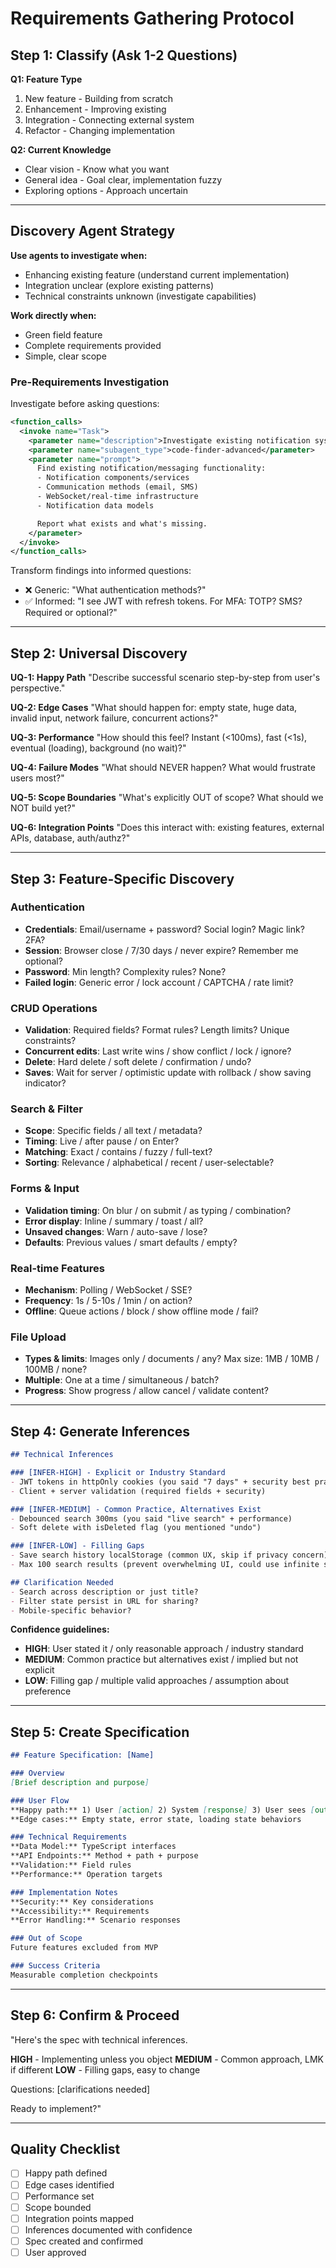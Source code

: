 # Requirements Gathering Protocol

## Step 1: Classify (Ask 1-2 Questions)

**Q1: Feature Type**
1. New feature - Building from scratch
2. Enhancement - Improving existing
3. Integration - Connecting external system
4. Refactor - Changing implementation

**Q2: Current Knowledge**
- Clear vision - Know what you want
- General idea - Goal clear, implementation fuzzy
- Exploring options - Approach uncertain

---

## Discovery Agent Strategy

**Use agents to investigate when:**
- Enhancing existing feature (understand current implementation)
- Integration unclear (explore existing patterns)
- Technical constraints unknown (investigate capabilities)

**Work directly when:**
- Green field feature
- Complete requirements provided
- Simple, clear scope

### Pre-Requirements Investigation

Investigate before asking questions:

```xml
<function_calls>
  <invoke name="Task">
    <parameter name="description">Investigate existing notification system</parameter>
    <parameter name="subagent_type">code-finder-advanced</parameter>
    <parameter name="prompt">
      Find existing notification/messaging functionality:
      - Notification components/services
      - Communication methods (email, SMS)
      - WebSocket/real-time infrastructure
      - Notification data models

      Report what exists and what's missing.
    </parameter>
  </invoke>
</function_calls>
```

Transform findings into informed questions:
- ❌ Generic: "What authentication methods?"
- ✅ Informed: "I see JWT with refresh tokens. For MFA: TOTP? SMS? Required or optional?"

---

## Step 2: Universal Discovery

**UQ-1: Happy Path**
"Describe successful scenario step-by-step from user's perspective."

**UQ-2: Edge Cases**
"What should happen for: empty state, huge data, invalid input, network failure, concurrent actions?"

**UQ-3: Performance**
"How should this feel? Instant (<100ms), fast (<1s), eventual (loading), background (no wait)?"

**UQ-4: Failure Modes**
"What should NEVER happen? What would frustrate users most?"

**UQ-5: Scope Boundaries**
"What's explicitly OUT of scope? What should we NOT build yet?"

**UQ-6: Integration Points**
"Does this interact with: existing features, external APIs, database, auth/authz?"

---

## Step 3: Feature-Specific Discovery

### Authentication
- **Credentials**: Email/username + password? Social login? Magic link? 2FA?
- **Session**: Browser close / 7/30 days / never expire? Remember me optional?
- **Password**: Min length? Complexity rules? None?
- **Failed login**: Generic error / lock account / CAPTCHA / rate limit?

### CRUD Operations
- **Validation**: Required fields? Format rules? Length limits? Unique constraints?
- **Concurrent edits**: Last write wins / show conflict / lock / ignore?
- **Delete**: Hard delete / soft delete / confirmation / undo?
- **Saves**: Wait for server / optimistic update with rollback / show saving indicator?

### Search & Filter
- **Scope**: Specific fields / all text / metadata?
- **Timing**: Live / after pause / on Enter?
- **Matching**: Exact / contains / fuzzy / full-text?
- **Sorting**: Relevance / alphabetical / recent / user-selectable?

### Forms & Input
- **Validation timing**: On blur / on submit / as typing / combination?
- **Error display**: Inline / summary / toast / all?
- **Unsaved changes**: Warn / auto-save / lose?
- **Defaults**: Previous values / smart defaults / empty?

### Real-time Features
- **Mechanism**: Polling / WebSocket / SSE?
- **Frequency**: 1s / 5-10s / 1min / on action?
- **Offline**: Queue actions / block / show offline mode / fail?

### File Upload
- **Types & limits**: Images only / documents / any? Max size: 1MB / 10MB / 100MB / none?
- **Multiple**: One at a time / simultaneous / batch?
- **Progress**: Show progress / allow cancel / validate content?

---

## Step 4: Generate Inferences

```markdown
## Technical Inferences

### [INFER-HIGH] - Explicit or Industry Standard
- JWT tokens in httpOnly cookies (you said "7 days" + security best practice)
- Client + server validation (required fields + security)

### [INFER-MEDIUM] - Common Practice, Alternatives Exist
- Debounced search 300ms (you said "live search" + performance)
- Soft delete with isDeleted flag (you mentioned "undo")

### [INFER-LOW] - Filling Gaps
- Save search history localStorage (common UX, skip if privacy concern)
- Max 100 search results (prevent overwhelming UI, could use infinite scroll)

## Clarification Needed
- Search across description or just title?
- Filter state persist in URL for sharing?
- Mobile-specific behavior?
```

**Confidence guidelines:**
- **HIGH**: User stated it / only reasonable approach / industry standard
- **MEDIUM**: Common practice but alternatives exist / implied but not explicit
- **LOW**: Filling gap / multiple valid approaches / assumption about preference

---

## Step 5: Create Specification

```markdown
## Feature Specification: [Name]

### Overview
[Brief description and purpose]

### User Flow
**Happy path:** 1) User [action] 2) System [response] 3) User sees [outcome]
**Edge cases:** Empty state, error state, loading state behaviors

### Technical Requirements
**Data Model:** TypeScript interfaces
**API Endpoints:** Method + path + purpose
**Validation:** Field rules
**Performance:** Operation targets

### Implementation Notes
**Security:** Key considerations
**Accessibility:** Requirements
**Error Handling:** Scenario responses

### Out of Scope
Future features excluded from MVP

### Success Criteria
Measurable completion checkpoints
```

---

## Step 6: Confirm & Proceed

"Here's the spec with technical inferences.

**HIGH** - Implementing unless you object
**MEDIUM** - Common approach, LMK if different
**LOW** - Filling gaps, easy to change

Questions: [clarifications needed]

Ready to implement?"

---

## Quality Checklist

- [ ] Happy path defined
- [ ] Edge cases identified
- [ ] Performance set
- [ ] Scope bounded
- [ ] Integration points mapped
- [ ] Inferences documented with confidence
- [ ] Spec created and confirmed
- [ ] User approved
